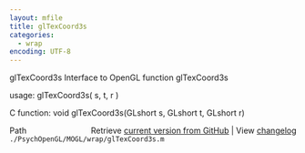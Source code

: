 ```yaml
---
layout: mfile
title: glTexCoord3s
categories:
  - wrap
encoding: UTF-8
---
```


glTexCoord3s  Interface to OpenGL function glTexCoord3s  

usage:  glTexCoord3s( s, t, r )  

C function:  void glTexCoord3s(GLshort s, GLshort t, GLshort r)  


<div class="code_header" style="text-align:right;">
  <span style="float:left;">Path&nbsp;&nbsp;</span> <span class="counter">Retrieve <a href=
  "https://raw.github.com/Psychtoolbox-3/Psychtoolbox-3/beta/./PsychOpenGL/MOGL/wrap/glTexCoord3s.m">current version from GitHub</a> | View <a href=
  "https://github.com/Psychtoolbox-3/Psychtoolbox-3/commits/beta/./PsychOpenGL/MOGL/wrap/glTexCoord3s.m">changelog</a></span>
</div>
<div class="code">
  <code>./PsychOpenGL/MOGL/wrap/glTexCoord3s.m</code>
</div>
